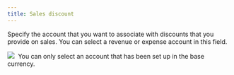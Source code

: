 ```yaml
---
title: Sales discount
---
```



Specify the account that you want to associate with discounts that you  provide on sales. You can select a revenue or expense account in this  field.


![]({{site.acc_baseurl}}/img/note.gif)  You  can only select an account that has been set up in the base currency.
